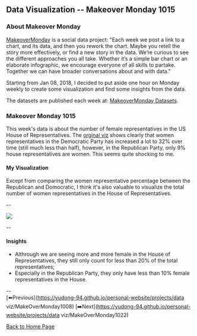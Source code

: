 <head>
  <!-- Global site tag (gtag.js) - Google Analytics -->
<script async src="https://www.googletagmanager.com/gtag/js?id=UA-112502179-1"></script>
<script>
  window.dataLayer = window.dataLayer || [];
  function gtag(){dataLayer.push(arguments);}
  gtag('js', new Date());

  gtag('config', 'UA-112502179-1');
</script>
</head>


## Data Visualization -- Makeover Monday 1015

### About Makeover Monday

[MakeoverMonday](http://www.makeovermonday.co.uk/) is a social data project:
"Each week we post a link to a chart, and its data, and then you rework the chart.
Maybe you retell the story more effectively, or find a new story in the data.
We’re curious to see the different approaches you all take. Whether it’s a simple bar chart or an elaborate infographic, we encourage everyone of all skills to partake.
Together we can have broader conversations about and with data."

Starting from Jan 08, 2018, I decided to put aside one hour on Monday weekly to create some visualization and find some insights from the data.

The datasets are published each week at: [MakeoverMonday Datasets](http://www.makeovermonday.co.uk/data/).

### Makeover Monday 1015

This week's data is about the number of female representatives in the US House of Representatives. The [orginal viz](https://twitter.com/Spelk24/status/1049054474411675658) shows clearly that women representatives in the Democratic Party has increased a lot to 32% over time (still much less than half), however, in the Republican Party, only 9% house representatives are women. This seems quite shocking to me.  


#### My Visualization

Except from comparing the women representative percentage between the Republican and Domocratic, I think it's also valuable to visualize the total number of women representatives in the House of Representatives.   

--  
<div class='tableauPlaceholder' id='viz1539653852691' style='position: relative'>
<noscript><a href='#'>
  <img alt=' ' src='https:&#47;&#47;public.tableau.com&#47;static&#47;images&#47;Ma&#47;MakeOverMonday1015&#47;GenderDistributioninHouseofRepresentatives&#47;1_rss.png' style='border: none' />
</a></noscript>
<object class='tableauViz'  style='display:none;'>
  <param name='host_url' value='https%3A%2F%2Fpublic.tableau.com%2F' />
  <param name='embed_code_version' value='3' />
  <param name='site_root' value='' />
  <param name='name' value='MakeOverMonday1015&#47;GenderDistributioninHouseofRepresentatives' />
  <param name='tabs' value='no' />
  <param name='toolbar' value='yes' />
  <param name='static_image' value='https:&#47;&#47;public.tableau.com&#47;static&#47;images&#47;Ma&#47;MakeOverMonday1015&#47;GenderDistributioninHouseofRepresentatives&#47;1.png' />
  <param name='animate_transition' value='yes' />
  <param name='display_static_image' value='yes' />
  <param name='display_spinner' value='yes' />
  <param name='display_overlay' value='yes' />
  <param name='display_count' value='yes' />
</object></div>            
<script type='text/javascript'>      
  var divElement = document.getElementById('viz1539653852691');     
  var vizElement = divElement.getElementsByTagName('object')[0];      
  vizElement.style.width='800px';vizElement.style.height='827px';      
  var scriptElement = document.createElement('script');               
  scriptElement.src = 'https://public.tableau.com/javascripts/api/viz_v1.js';     
  vizElement.parentNode.insertBefore(scriptElement, vizElement);              
</script>  


--  

#### Insights
* Althrough we are seeing more and more female in the House of Representatives, they still only count for less than 20% of the total representatives;  
* Especially in the Republican Party, they only have less than 10% female representatives in the House.   

--  
[⬅️Previous](https://yudong-94.github.io/personal-website/projects/data viz/MakeOverMonday1008) [➡️Next](https://yudong-94.github.io/personal-website/projects/data viz/MakeOverMonday1022)  

[Back to Home Page](https://yudong-94.github.io/personal-website/)
